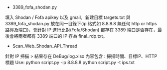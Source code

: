 
- 3389_fofa_shodan.py


填入 Shodan / Fofa apikey 以及 gmail，新建目標 targets.txt 與 3389_fofa_shodan.py 放在同一目錄下(ip 格式如 8.8.8.8 無任何 http or https 路徑及端口)，會針對 IP 進行比對(Fofa/Shodan) 都存在 3389 端口是否存在，最後會將兩者都有 3389 端口的 IP 存為 final_rdp.txt。

- Scan_Web_Shodan_API_Thread

針對 IP 掃描 > 結果存在 DeBug/log.xlsx 內容包含 : 掃描時間、目標IP、HTTP 標題
Use: 
python script.py -ip 8.8.8.8
python script.py -t ips.txt
